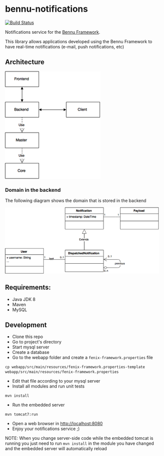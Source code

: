 # bennu-notifications
[![Build Status](https://travis-ci.org/samfcmc/bennu-notifications.svg?branch=master)](https://travis-ci.org/samfcmc/bennu-notifications)

Notifications service for the
[Bennu Framework](https://github.com/FenixEdu/bennu).

This library allows applications developed using the Bennu Framework to have real-time notifications (e-mail, push notifications, etc)

## Architecture
![Architecture](https://raw.githubusercontent.com/samfcmc/bennu-notifications/master/architecture.png)

### Domain in the backend
The following diagram shows the domain that is stored in the backend

![Domain](https://raw.githubusercontent.com/samfcmc/bennu-notifications/master/domain-backend.png)

## Requirements:
* Java JDK 8
* Maven
* MySQL

## Development
* Clone this repo
* Go to project's directory
* Start mysql server
* Create a database
* Go to the webapp folder and create a ```fenix-framework.properties``` file
```
cp webapp/src/main/resources/fenix-framework.properties-template webapp/src/main/resources/fenix-framework.properties
```
* Edit that file according to your mysql server
* Install all modules and run unit tests
```
mvn install
```
* Run the embedded server
```
mvn tomcat7:run
```
* Open a web browser in [http://localhost:8080](http://localhost:8080)
* Enjoy your notifications service ;)

NOTE: When you change server-side code while the embedded tomcat is running you just need to run ```mvn install``` in the module you have changed and the embedded server will automatically reload
